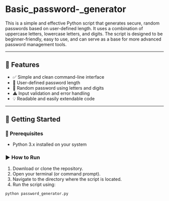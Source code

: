 # Basic_password-_generator

This is a simple and effective Python script that generates secure, random passwords based on user-defined length. It uses a combination of uppercase letters, lowercase letters, and digits. The script is designed to be beginner-friendly, easy to use, and can serve as a base for more advanced password management tools.

---

## 📌 Features

- ✅ Simple and clean command-line interface
- 🔢 User-defined password length
- 🔡 Random password using letters and digits
- ⚠️ Input validation and error handling
- 💡 Readable and easily extendable code

---

## 🚀 Getting Started

### 🔧 Prerequisites
- Python 3.x installed on your system

### ▶️ How to Run

1. Download or clone the repository.
2. Open your terminal (or command prompt).
3. Navigate to the directory where the script is located.
4. Run the script using:

```bash
python password_generator.py
